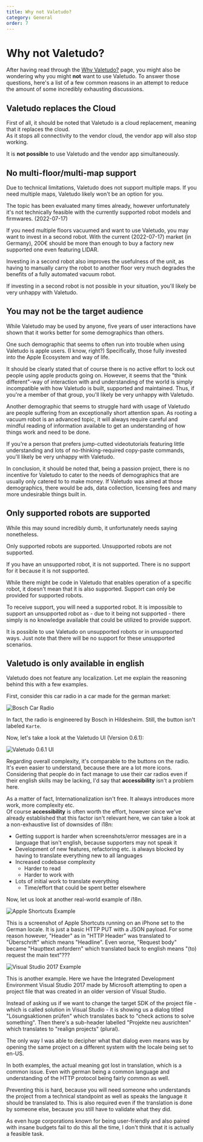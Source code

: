 ```yaml
---
title: Why not Valetudo?
category: General
order: 7
---
```


# Why not Valetudo?

After having read through the [Why Valetudo?](https://valetudo.cloud/pages/general/why-valetudo.html) page,
you might also be wondering why you might **not** want to use Valetudo.
To answer those questions, here's a list of a few common reasons in an attempt to reduce the amount of some incredibly exhausting discussions.

## Valetudo replaces the Cloud

First of all, it should be noted that Valetudo is a cloud replacement, meaning that it replaces the cloud.<br/>
As it stops all connectivity to the vendor cloud, the vendor app will also stop working.

It is **not possible** to use Valetudo and the vendor app simultaneously.

## No multi-floor/multi-map support

Due to technical limitations, Valetudo does not support multiple maps.
If you need multiple maps, Valetudo likely won't be an option for you.

The topic has been evaluated many times already, however unfortunately it's not technically feasible with the currently
supported robot models and firmwares. (2022-07-17)

If you need multiple floors vacuumed and want to use Valetudo, you may want to invest in a second robot.
With the current (2022-07-17) market (in Germany), 200€ should be more than enough to buy a factory new supported one even featuring LIDAR.

Investing in a second robot also improves the usefulness of the unit, as having to manually carry the robot to another
floor very much degrades the benefits of a fully automated vacuum robot.

If investing in a second robot is not possible in your situation, you'll likely be very unhappy with Valetudo.

## You may not be the target audience

While Valetudo may be used by anyone, five years of user interactions have shown that it works better for some demographics than others.

One such demographic that seems to often run into trouble when using Valetudo is apple users. (I know, right?)
Specifically, those fully invested into the Apple Ecosystem and way of life.

It should be clearly stated that of course there is no active effort to lock out people using apple products going on.
However, it seems that the "think different"-way of interaction with and understanding of the world is simply incompatible
with how Valetudo is built, supported and maintained. Thus, if you're a member of that group, you'll likely be very unhappy with Valetudo.


Another demographic that seems to struggle hard with usage of Valetudo are people suffering from an exceptionally short
attention span. As rooting a vacuum robot is an advanced topic, it will always require careful and mindful reading of
information available to get an understanding of how things work and need to be done.

If you're a person that prefers jump-cutted videotutorials featuring little understanding and lots of no-thinking-required
copy-paste commands, you'll likely be very unhappy with Valetudo.


In conclusion, it should be noted that, being a passion project, there is no incentive for Valetudo to cater to
the needs of demographics that are usually only catered to to make money. If Valetudo was aimed at those demographics,
there would be ads, data collection, licensing fees and many more undesirable things built in.


## Only supported robots are supported

While this may sound incredibly dumb, it unfortunately needs saying nonetheless.

Only supported robots are supported.
Unsupported robots are not supported.

If you have an unsupported robot, it is not supported.
There is no support for it because it is not supported.

While there might be code in Valetudo that enables operation of a specific robot, it doesn't mean that it is also supported.
Support can only be provided for supported robots.

To receive support, you will need a supported robot.
It is impossible to support an unsupported robot as - due to it being not supported - there simply is no knowledge available
that could be utilized to provide support.

It is possible to use Valetudo on unsupported robots or in unsupported ways.
Just note that there will be no support for these unsupported scenarios.


## Valetudo is only available in english

Valetudo does not feature any localization. Let me explain the reasoning behind this with a few examples.

First, consider this car radio in a car made for the german market:

![Bosch Car Radio](./img/car_radio.jpg)

In fact, the radio is engineered by Bosch in Hildesheim. Still, the button isn't labeled `Karte`.

Now, let's take a look at the Valetudo UI (Version 0.6.1):

![Valetudo 0.6.1 UI](./img/valetudo-ui.png)

Regarding overall complexity, it's comparable to the buttons on the radio.
It's even easier to understand, because there are a lot more icons. <br/>
Considering that people do in fact manage to use their car radios even if their english skills may be lacking,
I'd say that **accessibility** isn't a problem here.


As a matter of fact, Internationalization isn't free. It always introduces more work, more complexity etc.<br/>
Of course **accessibility** is often worth the effort, however since we've already established that this factor isn't relevant here,
we can take a look at a non-exhaustive list of downsides of i18n:

* Getting support is harder when screenshots/error messages are in a language that isn't english, because supporters may not speak it
* Development of new features, refactoring etc. is always blocked by having to translate everything new to all languages
* Increased codebase complexity
    * Harder to read
    * Harder to work with
* Lots of initial work to translate everything
    * Time/effort that could be spent better elsewhere

Now, let us look at another real-world example of i18n.

![Apple Shortcuts Example](./img/apple_shortcuts_example.png)

This is a screenshot of Apple Shortcuts running on an iPhone set to the German locale.
It is just a basic HTTP PUT with a JSON payload.
For some reason however, "Header" as in "HTTP Header" was translated to "Überschrift" which means "Headline".
Even worse, "Request body" became "Haupttext anfordern" which translated back to english means "(to) request the main text"???

![Visual Studio 2017 Example](./img/visual_studio_2017_example.png)

This is another example. Here we have the Integrated Development Environment Visual Studio 2017 made by Microsoft
attempting to open a project file that was created in an older version of Visual Studio.

Instead of asking us if we want to change the target SDK of the project file - which is called solution in Visual Studio -
it is showing us a dialog titled "Lösungsaktionen prüfen" which translates back to "check actions to solve something".
Then there's a sub-header labelled "Projekte neu ausrichten" which translates to "realign projects" (plural).

The only way I was able to decipher what that dialog even means was by opening the same project on a different system
with the locale being set to en-US.


In both examples, the actual meaning got lost in translation, which is a common issue.
Even with german being a common language and understanding of the HTTP protocol being fairly common as well.

Preventing this is hard, because you will need someone who understands the project from a technical standpoint as well as speaks the language it should be translated to.
This is also required even if the translation is done by someone else, because you still have to validate what they did.

As even huge corporations known for being user-friendly and also paired with insane budgets fail to do this all the time,
I don't think that it is actually a feasible task.
